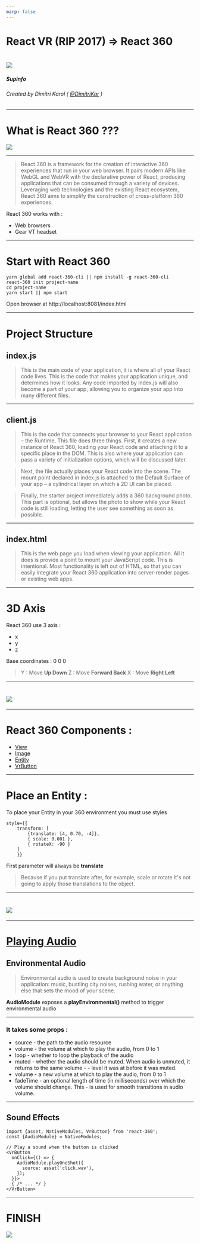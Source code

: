 ```yaml
---
marp: false
---
```


React VR (RIP 2017) => React 360
===

# ![](https://media.giphy.com/media/3oFzmrqh43AvYwn9Cw/giphy.gif)

##### Supinfo

###### Created by Dimitri Karol ( [@DimitriKar](https://github.com/DimitriKar) )

---

What is React 360 ???
===

![](https://media.giphy.com/media/1uyFaGpt2ilmE/giphy.gif)

---

> React 360 is a framework for the creation of interactive 360 experiences that run in your web browser. It pairs modern APIs like WebGL and WebVR with the declarative power of React, producing applications that can be consumed through a variety of devices. Leveraging web technologies and the existing React ecosystem, React 360 aims to simplify the construction of cross-platform 360 experiences.

React 360 works with :
- Web browsers
- Gear VT headset

---

Start with React 360
===

```
yarn global add react-360-cli || npm install -g react-360-cli
react-360 init project-name
cd project-name
yarn start || npm start
```
Open browser at http://localhost:8081/index.html

---

Project Structure
===

## **index.js**
>This is the main code of your application, it is where all of your React code lives. This is the code that makes your application unique, and determines how it looks. Any code imported by index.js will also become a part of your app, allowing you to organize your app into many different files.

---

## client.js
> This is the code that connects your browser to your React application – the Runtime. This file does three things. First, it creates a new instance of React 360, loading your React code and attaching it to a specific place in the DOM. This is also where your application can pass a variety of initialization options, which will be discussed later.

> Next, the file actually places your React code into the scene. The mount point declared in index.js is attached to the Default Surface of your app – a cylindrical layer on which a 2D UI can be placed.

> Finally, the starter project immediately adds a 360 background photo. This part is optional, but allows the photo to show while your React code is still loading, letting the user see something as soon as possible.

---

## index.html
> This is the web page you load when viewing your application. All it does is provide a point to mount your JavaScript code. This is intentional. Most functionality is left out of HTML, so that you can easily integrate your React 360 application into server-render pages or existing web apps.

---

3D Axis
===

React 360 use 3 axis :
- x
- y
- z

Base coordinates : 0 0 0

> Y : Move **Up Down**
> Z : Move **Forward Back**
> X : Move **Right Left**

---

# ![](xyz.png)

---

React 360 Components :
===

* [View](https://facebook.github.io/react-360/docs/view.html)
* [Image](https://facebook.github.io/react-360/docs/image.html)
* [Entity](https://facebook.github.io/react-360/docs/entity.html)
* [VrButton](https://facebook.github.io/react-360/docs/vr-button.html)

---

Place an Entity :
===

To place your Entity in your 360 environment you must use styles 

```
style={{
    transform: [
        {translate: [4, 0.70, -4]},
        { scale: 0.001 },
        { rotateX: -90 }
    ]
    }} 
```

First parameter will always be **translate**
>  Because if you put translate after, for example, scale or rotate it's not going to apply those translations to the object.

---

# ![](kkk.PNG)

---

[Playing Audio](https://facebook.github.io/react-360/docs/audio.html)
===

## Environmental Audio

> Environmental audio is used to create background noise in your application: music, bustling city noises, rushing water, or anything else that sets the mood of your scene.

**AudioModule** exposes a **playEnvironmental()** method to trigger environmental audio

---

### It takes some props : 
- source - the path to the audio resource
- volume - the volume at which to play the audio, from 0 to 1
- loop - whether to loop the playback of the audio
- muted - whether the audio should be muted. When audio is unmuted, it returns to the same volume -  - level it was at before it was muted.
- volume - a new volume at which to play the audio, from 0 to 1
- fadeTime - an optional length of time (in milliseconds) over which the volume should change. This - is used for smooth transitions in audio volume.

---

## Sound Effects

```
import {asset, NativeModules, VrButton} from 'react-360';
const {AudioModule} = NativeModules;

// Play a sound when the button is clicked
<VrButton
  onClick={() => {
    AudioModule.playOneShot({
      source: asset('click.wav'),
    });
  }}>
  { /* ... */ }
</VrButton>
```

---

FINISH
===

![](https://media.giphy.com/media/26u4lOMA8JKSnL9Uk/giphy.gif)